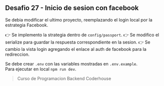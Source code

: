 ## Desafio 27 - Inicio de sesion con facebook

Se debia modificar el ultimo proyecto, reemplazando el login local por la estrategia Facebook.

:point_right: Se implemento la strategia dentro de `config/passport`.
:point_right: Se modifico el serialize para guardar la respuesta correspondiente en la sesion.
:point_right: Se cambio la vista login agregando el enlace al auth de facebook para la redireccion.

Se debe crear `.env` con las variables mostradas en `.env.example`.  
Para ejecutar en local `npm run dev`.

> Curso de Programacion Backend Coderhouse
